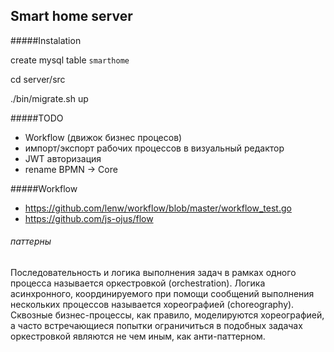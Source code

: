 Smart home server
-----------------

#####Instalation

create mysql table `smarthome`

cd server/src

./bin/migrate.sh up


#####TODO

* Workflow (движок бизнес процесов)
* импорт/экспорт рабочих процессов в визуальный редактор
* JWT авторизация
* rename BPMN -> Core

#####Workflow

* https://github.com/lenw/workflow/blob/master/workflow_test.go
* https://github.com/js-ojus/flow

###### паттерны
Последовательность и логика выполнения задач в рамках одного процесса называется 
оркестровкой (orchestration). Логика асинхронного, координируемого при помощи 
сообщений выполнения нескольких процессов называется хореографией (choreography).
Сквозные бизнес-процессы, как правило, моделируются хореографией, а часто 
встречающиеся попытки ограничиться в подобных задачах оркестровкой являются не
чем иным, как анти-паттерном.
